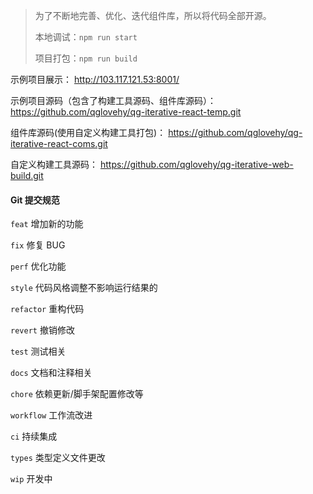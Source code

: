 > 为了不断地完善、优化、迭代组件库，所以将代码全部开源。
> 
> 本地调试：`npm run start`
> 
> 项目打包：`npm run build`

示例项目展示：
http://103.117.121.53:8001/


示例项目源码（包含了构建工具源码、组件库源码）：
https://github.com/qglovehy/qg-iterative-react-temp.git
 

组件库源码(使用自定义构建工具打包)：
https://github.com/qglovehy/qg-iterative-react-coms.git


自定义构建工具源码：
https://github.com/qglovehy/qg-iterative-web-build.git


#### Git 提交规范

`feat` 增加新的功能

`fix` 修复 BUG

`perf` 优化功能

`style` 代码风格调整不影响运行结果的

`refactor` 重构代码

`revert` 撤销修改

`test` 测试相关

`docs` 文档和注释相关

`chore` 依赖更新/脚手架配置修改等

`workflow` 工作流改进

`ci` 持续集成

`types` 类型定义文件更改

`wip` 开发中
